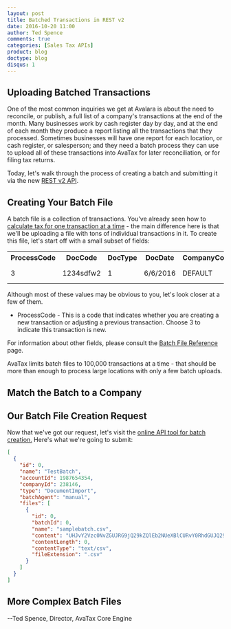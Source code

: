 ```yaml
---
layout: post
title: Batched Transactions in REST v2
date: 2016-10-20 11:00
author: Ted Spence
comments: true
categories: [Sales Tax APIs]
product: blog
doctype: blog
disqus: 1
---
```


<h2>Uploading Batched Transactions</h2>

One of the most common inquiries we get at Avalara is about the need to reconcile, or publish, a full list of a company's transactions at the end of the month.  Many businesses work by cash register day by day, and at the end of each month they produce a report listing all the transactions that they processed.  Sometimes businesses will have one report for each location, or cash register, or salesperson; and they need a batch process they can use to upload all of these transactions into AvaTax for later reconciliation, or for filing tax returns.

Today, let's walk through the process of creating a batch and submitting it via the new <a href="http://developer.avalara.com/avatax/api-reference/tax/v2/">REST v2 API</a>.

<h2>Creating Your Batch File</h2>

A batch file is a collection of transactions.  You've already seen how to <a href="http://developer.avalara.com/blog/2016/10/04/getting-started-with-avatax-rest-v2/">calculate tax for one transaction at a time</a> - the main difference here is that we'll be uploading a file with tons of individual transactions in it.  To create this file, let's start off with a small subset of fields:

<table>
<tr>
    <th>ProcessCode</th>
    <th>DocCode</th>
    <th>DocType</th>
    <th>DocDate</th>
    <th>CompanyCode</th>
    <th>CustomerCode</th>
    <th>LineNo</th>
    <th>Amount</th>
    <th>DestAddress</th>
    <th>DestCity</th>
    <th>DestRegion</th>
    <th>DestPostalCode</th>
    <th>DestCountry</th>
    <th>OrigAddress</th>
    <th>OrigCity</th>
    <th>OrigRegion</th>
    <th>OrigPostalCode</th>
    <th>OrigCountry</th>
</tr>
<tr>
    <td>3</td>
    <td>1234sdfw2</td>
    <td>1</td>
    <td>6/6/2016</td>
    <td>DEFAULT</td>
    <td>ABC Customer</td>
    <td>1</td>
    <td>100</td>
    <td>123 Main Street</td>
    <td>Irvine</td>
    <td>CA</td>
    <td>92615</td>
    <td>US</td>
    <td>100 Ravine Lane NE</td>
    <td>Bainbridge Island</td>
    <td>WA</td>
    <td>98110</td>
    <td>US</td>
</tr></table>

Although most of these values may be obvious to you, let's look closer at a few of them.

<ul class="normal">
    <li>ProcessCode - This is a code that indicates whether you are creating a new transaction or adjusting a previous transaction.  Choose 3 to indicate this transaction is new.</li>
</ul>

For information about other fields, please consult the <a href="http://developer.avalara.com/avatax/batch-file-reference/">Batch File Reference</a> page.

AvaTax limits batch files to 100,000 transactions at a time - that should be more than enough to process large locations with only a few batch uploads.

<h2>Match the Batch to a Company</h2>

<h2>Our Batch File Creation Request</h2>

Now that we've got our request, let's visit the <a href="https://sandbox-rest.avatax.com/swagger/ui/index.html#!/Batches/ApiV2CompaniesByCompanyIdBatchesPost">online API tool for batch creation.</a>  Here's what we're going to submit:

```json
[
  {
    "id": 0,
    "name": "TestBatch",
    "accountId": 1987654354,
    "companyId": 238146,
    "type": "DocumentImport",
    "batchAgent": "manual",
    "files": [
      {
        "id": 0,
        "batchId": 0,
        "name": "samplebatch.csv",
        "content": "UHJvY2Vzc0NvZGUJRG9jQ29kZQlEb2NUeXBlCURvY0RhdGUJQ29tcGFueUNvZGUJQ3VzdG9tZXJDb2RlCUxpbmVObwlBbW91bnQJRGVzdEFkZHJlc3MJRGVzdENpdHkJRGVzdFJlZ2lvbglEZXN0UG9zdGFsQ29kZQlEZXN0Q291bnRyeQlPcmlnQWRkcmVzcwlPcmlnQ2l0eQlPcmlnUmVnaW9uCU9yaWdQb3N0YWxDb2RlCU9yaWdDb3VudHJ5DQpDb21taXR0ZWQJMTIzNHNkZncyCVNhbGVzSW52b2ljZQk2LzYvMjAxNglERUZBVUxUCUFCQyBDdXN0b21lcgkxCTEwMAkxMjMgTWFpbiBTdHJlZXQJSXJ2aW5lCUNBCTkyNjE1CVVTCTEwMCBSYXZpbmUgTGFuZSBORQlCYWluYnJpZGdlIElzbGFuZAlXQQk5ODExMAlVUw0K",
        "contentLength": 0,
        "contentType": "text/csv",
        "fileExtension": ".csv"
      }
    ]
  }
]
```

<h2>More Complex Batch Files</h2>

--Ted Spence, Director, AvaTax Core Engine
